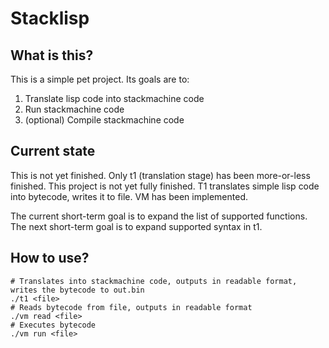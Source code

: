 # Stacklisp

## What is this?
This is a simple pet project. Its goals are to:
1. Translate lisp code into stackmachine code
2. Run stackmachine code
3. (optional) Compile stackmachine code

## Current state
This is not yet finished. Only t1 (translation stage) has been more-or-less finished.
This project is not yet fully finished. T1 translates simple lisp code
into bytecode, writes it to file. VM has been implemented.

The current short-term goal is to expand the list of supported functions.
The next short-term goal is to expand supported syntax in t1.

## How to use?

```
# Translates into stackmachine code, outputs in readable format, writes the bytecode to out.bin
./t1 <file>
# Reads bytecode from file, outputs in readable format
./vm read <file>
# Executes bytecode
./vm run <file>
```
